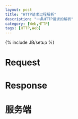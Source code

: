 ```yaml
---
layout: post
title: "HTTP请求过程解析"
description: "一条HTTP请求的解析"
category: [Web,HTTP]
tags: [HTTP,Web]
---
```

{% include JB/setup %}

# Request

# Response

# 服务端


